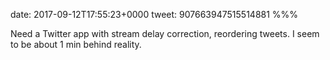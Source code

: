 date: 2017-09-12T17:55:23+0000
tweet: 907663947515514881
%%%

Need a Twitter app with stream delay correction, reordering tweets. I seem to be about 1 min behind reality.
